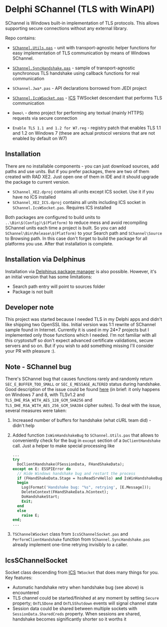 Delphi SChannel (TLS with WinAPI)
=================================

SChannel is Windows built-in implementation of TLS protocols. This allows supporting secure connections without any external library.

Repo contains:

- [`SChannel.Utils.pas`](https://fr0st-brutal.github.io/Delphi_SChannelTLS/docs/SChannel.Utils.html) - unit with transport-agnostic helper functions for easy implementation of TLS communication by means of Windows SChannel.
  
- [`SChannel.SyncHandshake.pas`](https://fr0st-brutal.github.io/Delphi_SChannelTLS/docs/SChannel.SyncHandshake.html) - sample of transport-agnostic synchronous TLS handshake using callback functions for real communication

- `SChannel.Jwa*.pas` - API declarations borrowed from JEDI project

- [`SChannel.IcsWSocket.pas`](https://fr0st-brutal.github.io/Delphi_SChannelTLS/docs/SChannel.IcsWSocket.html) - [ICS](http://www.overbyte.eu/frame_index.html) TWSocket descendant that performs TLS communication

- `Demo\` - demo project for performing any textual (mainly HTTPS) requests via secure connection

- `Enable TLS 1.1 and 1.2 for W7.reg` - registry patch that enables TLS 1.1 and 1.2 on Windows 7 (these are actual protocol versions that are not enabled by default on W7)

Installation
------------

There are no installable components - you can just download sources, add paths and use units. But if you prefer packages, there are two of them created with RAD XE2. Just open one of them in IDE and it should upgrade the package to current version.

- `SChannel_XE2.dproj` contains all units except ICS socket. Use it if you have no ICS installed
- `SChannel_XE2_ICS.dproj` contains all units including ICS socket in `SChannel.IcsWSocket.pas`. Requires ICS installed

Both packages are configured to build units to `..\Bin\$(Config)\$(Platform)` to reduce mess and avoid recompiling SChannel units each time a project is built. So you can add `SChannel\Bin\Release\$(Platform)` to your Search path and `SChannel\Source` to Browsing path. In this case don't forget to build the package for all platforms you use. After that installation is complete.

Installation via Delphinus
--------------------------

Installation via [Delphinus package manager](https://github.com/Memnarch/Delphinus) is also possible. However, it's an initial version that has some limitations:

- Search path entry will point to sources folder
- Package is not built

Developer note
--------------

This project was started because I needed TLS in my Delphi apps and didn't like shipping two OpenSSL libs. Initial version was 1:1 rewrite of SChannel sample found in Internet. Currently it is used in my 24*7 projects but I implemented only those functions which I needed. I'm not familiar with all this cryptostuff so don't expect advanced certificate validations, secure servers and so on. But if you wish to add something missing I'll consider your PR with pleasure :).

Note - SChannel bug
-------------------

There's SChannel bug that causes functions rarely and randomly return `SEC_E_BUFFER_TOO_SMALL` or `SEC_E_MESSAGE_ALTERED` status during handshake. Good description of the issue could be found [here](https://github.com/Waffle/waffle/pull/128#issuecomment-163342222) (in brief: it only happens on Windows 7 and 8, with TLSv1.2 and `TLS_DHE_RSA_WITH_AES_128_GCM_SHA256` and `TLS_DHE_RSA_WITH_AES_256_GCM_SHA384` cipher suites). To deal with the issue, several measures were taken:

1. Increased number of buffers for handshake (what cURL team did) - didn't help
2. Added function `IsWinHandshakeBug` to `SChannel.Utils.pas` that allows to conveniently check for the bug in `except` section of a `DoClientHandshake` call. Just a helper to make special processing like

	```pascal
	...
	try
	  DoClientHandshake(FSessionData, FHandShakeData);
	except on E: ESSPIError do
	  // Hide Windows handshake bug and restart the process
	  if (FHandShakeData.Stage = hssReadSrvHello) and IsWinHandshakeBug(E.SecStatus) then
	  begin
	    Log(Format('Handshake bug: "%s", retrying', [E.Message]));
	    DeleteContext(FHandShakeData.hContext);
	    DoHandshakeStart;
	    Exit;
	  end
	  else
	    raise E;
	end;
	...
	```

3. `TSChannelWSocket` class from `IcsSChannelSocket.pas` and `PerformClientHandshake` function from `SChannel.SyncHandshake.pas` already implement one-time retrying invisibly to a caller.

IcsSChannelSocket
-------------------

Socket class descending from [ICS](http://www.overbyte.eu/frame_index.html) `TWSocket` that does many things for you. Key features:

- Automatic handshake retry when handshake bug (see above) is encountered
- TLS channel could be started/finished at any moment by setting `Secure` property; `OnTLSDone` and `OnTLSShutdown` events will signal channel state
- Session data could be shared between multiple sockets with `SessionData.SharedCreds` property. When sessions are shared, handshake becomes significantly shorter so it worths it